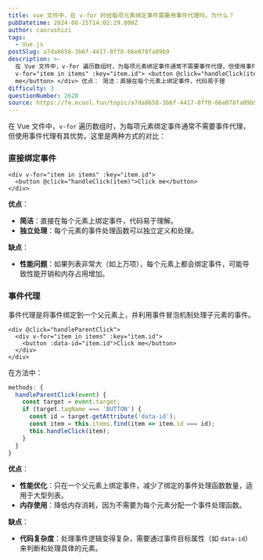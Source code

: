 ```yaml
---
title: vue 文件中，在 v-for 时给每项元素绑定事件需要用事件代理吗，为什么？
pubDatetime: 2024-08-15T14:02:29.000Z
author: caorushizi
tags:
  - Vue.js
postSlug: a7da8658-3b6f-4417-8ff0-66e078fa09b9
description: >-
  在 Vue 文件中，v-for 遍历数组时，为每项元素绑定事件通常不需要事件代理，但使用事件代理有其优势。这里是两种方式的对比： 直接绑定事件 <div
  v-for="item in items" :key="item.id"> <button @click="handleClick(item)">Click
  me</button> </div> 优点： 简洁：直接在每个元素上绑定事件，代码易于理
difficulty: 3
questionNumber: 2628
source: https://fe.ecool.fun/topic/a7da8658-3b6f-4417-8ff0-66e078fa09b9
---
```


在 Vue 文件中，`v-for` 遍历数组时，为每项元素绑定事件通常不需要事件代理，但使用事件代理有其优势。这里是两种方式的对比：

### **直接绑定事件**

```vue
<div v-for="item in items" :key="item.id">
  <button @click="handleClick(item)">Click me</button>
</div>
```

**优点**：

- **简洁**：直接在每个元素上绑定事件，代码易于理解。
- **独立处理**：每个元素的事件处理函数可以独立定义和处理。

**缺点**：

- **性能问题**：如果列表非常大（如上万项），每个元素上都会绑定事件，可能导致性能开销和内存占用增加。

### **事件代理**

事件代理是将事件绑定到一个父元素上，并利用事件冒泡机制处理子元素的事件。

```vue
<div @click="handleParentClick">
  <div v-for="item in items" :key="item.id">
    <button :data-id="item.id">Click me</button>
  </div>
</div>
```

在方法中：

```javascript
methods: {
  handleParentClick(event) {
    const target = event.target;
    if (target.tagName === 'BUTTON') {
      const id = target.getAttribute('data-id');
      const item = this.items.find(item => item.id === id);
      this.handleClick(item);
    }
  }
}
```

**优点**：

- **性能优化**：只在一个父元素上绑定事件，减少了绑定的事件处理函数数量，适用于大型列表。
- **内存使用**：降低内存消耗，因为不需要为每个元素分配一个事件处理函数。

**缺点**：

- **代码复杂度**：处理事件逻辑变得复杂，需要通过事件目标属性（如 `data-id`）来判断和处理具体的元素。
